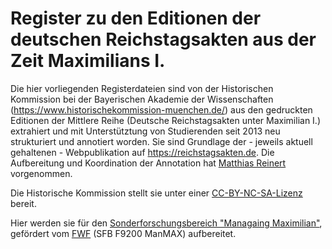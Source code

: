 Register zu den Editionen der deutschen Reichstagsakten aus der Zeit Maximilians I.
===================================================================================

Die hier vorliegenden Registerdateien sind von der Historischen Kommission bei der Bayerischen Akademie der Wissenschaften (https://www.historischekommission-muenchen.de/) aus den gedruckten Editionen der Mittlere Reihe (Deutsche Reichstagsakten unter Maximilian I.) extrahiert und mit Unterstütztung von Studierenden seit 2013 neu strukturiert und annotiert worden. Sie sind Grundlage der - jeweils aktuell gehaltenen - Webpublikation auf https://reichstagsakten.de. Die Aufbereitung und Koordination der Annotation hat [Matthias Reinert](https://www.historischekommission-muenchen.de/abteilungen/digitale-publikationen#c315) vorgenommen.

Die Historische Kommission stellt sie unter einer [CC-BY-NC-SA-Lizenz](https://creativecommons.org/licenses/by-nc-sa/4.0/) bereit.

Hier werden sie für den [Sonderforschungsbereich "Managaing Maximilian"](https://managing-maximilian.net), gefördert vom [FWF](https://www.fwf.ac.at) (SFB F9200 ManMAX) aufbereitet.